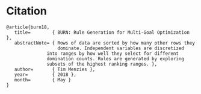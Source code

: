 Citation
========


    @article{burn18,
       title=        { BURN: Rule Generation for Multi-Goal Optimization },
       abstractNote= { Rows of data are sorted by how many other rows they
                       dominate. Independent variables are discretized
    		       into ranges by how well they select for different
    		       domination counts. Rules are generated by exploring
    		       subsets of the highest ranking ranges. },
       author=       { Tim Menzies },
       year=         { 2018 },
       month=        { May }
    }

